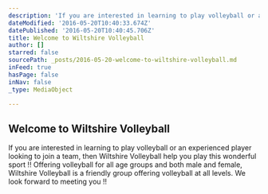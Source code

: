 ```yaml
---
description: 'If you are interested in learning to play volleyball or an experienced player looking to join a team, then Wiltshire Volleyball help you play this wonderful sport !!  Offering volleyball for all age groups and both male and female, Wiltshire Volleyball is a friendly group offering volleyball at all levels.  We look forward to meeting you !!'
dateModified: '2016-05-20T10:40:33.674Z'
datePublished: '2016-05-20T10:40:45.706Z'
title: Welcome to Wiltshire Volleyball
author: []
starred: false
sourcePath: _posts/2016-05-20-welcome-to-wiltshire-volleyball.md
inFeed: true
hasPage: false
inNav: false
_type: MediaObject

---
```

<article style=""><h1>Welcome to Wiltshire Volleyball</h1><p>If you are interested in learning to play volleyball or an experienced player looking to join a team, then Wiltshire Volleyball help you play this wonderful sport !! Offering volleyball for all age groups and both male and female, Wiltshire Volleyball is a friendly group offering volleyball at all levels. We look forward to meeting you !!</p></article>